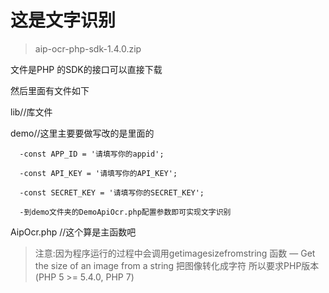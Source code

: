 # 这是文字识别
>aip-ocr-php-sdk-1.4.0.zip 

文件是PHP 的SDK的接口可以直接下载

然后里面有文件如下


lib//库文件

demo//这里主要要做写改的是里面的 

      -const APP_ID = '请填写你的appid';

      -const API_KEY = '请填写你的API_KEY';

      -const SECRET_KEY = '请填写你的SECRET_KEY';

      -到demo文件夹的DemoApiOcr.php配置参数即可实现文字识别

AipOcr.php //这个算是主函数吧


>注意:因为程序运行的过程中会调用getimagesizefromstring 函数 — Get the size of an image from a string 把图像转化成字符 所以要求PHP版本(PHP 5 >= 5.4.0, PHP 7)


